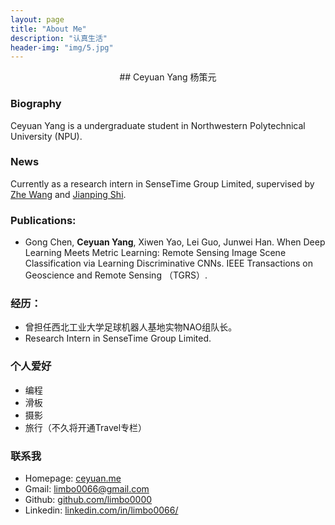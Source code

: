 ```yaml
---
layout: page
title: "About Me"
description: "认真生活"
header-img: "img/5.jpg"
---
```

<center>
## Ceyuan Yang 杨策元
</center>


### Biography
Ceyuan Yang is a undergraduate student in Northwestern Polytechnical University (NPU). 

### News
Currently as a research intern in SenseTime Group Limited, supervised by [Zhe Wang](http://www.ee.cuhk.edu.hk/~zwang/) and [Jianping Shi](http://shijianping.me/).

### Publications:
- Gong Chen, **Ceyuan Yang**, Xiwen Yao, Lei Guo, Junwei Han. When Deep Learning Meets Metric Learning: Remote Sensing Image Scene Classification via Learning Discriminative CNNs. IEEE Transactions on Geoscience and Remote Sensing （TGRS）.

### 经历：
- 曾担任西北工业大学足球机器人基地实物NAO组队长。
- Research Intern in SenseTime Group Limited.

### 个人爱好
- 编程
- 滑板
- 摄影
- 旅行（不久将开通Travel专栏）

### 联系我
 
- Homepage: [ceyuan.me](http://ceyuan.me/about/)    
- Gmail: [limbo0066@gmail.com](mailto:limbo0066@gmail.com )  
- Github: [github.com/limbo0000](https://github.com/limbo0000/)
- Linkedin: [linkedin.com/in/limbo0066/](https://www.linkedin.com/in/limbo0066/)








